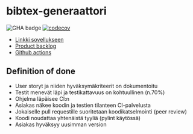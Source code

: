 # bibtex-generaattori
![GHA badge](https://github.com/henriimmonen/bibtex-generaattori/workflows/CI/badge.svg) [![codecov](https://codecov.io/gh/susannakinnunen/bibtex-generaattori/branch/main/graph/badge.svg?token=EDG3Z22SLI)](https://codecov.io/gh/susannakinnunen/bibtex-generaattori)

- [Linkki sovellukseen](https://ohtu.capscience.fi/) 
- [Product backlog](https://docs.google.com/spreadsheets/d/1iF_o2BonsYtQlAYNAM78CDaxmr6lO7b8xHMP3yNJEwg/edit#gid=1)  
- [Github actions](https://github.com/henriimmonen/bibtex-generaattori/actions)  

## Definition of done

- User storyt ja niiden hyväksymäkriteerit on dokumentoitu
- Testit menevät läpi ja testikattavuus on kohtuullinen (n.70%)
- Ohjelma läpäisee CI:n
- Asiakas näkee koodin ja testien tilanteen CI-palvelusta
- Jokaiselle pull requestille suoritetaan koodikatselmointi (peer review)
- Koodi noudattaa yhtenäistä tyyliä (pylint käytössä)
- Asiakas hyväksyy uusimman version

